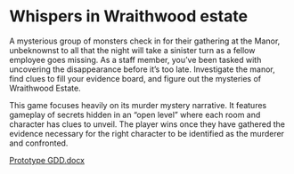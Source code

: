 # Whispers in Wraithwood estate
 
A mysterious group of monsters check in for their gathering at the Manor, unbeknownst to all that the night will take a sinister turn as a fellow employee goes missing. As a staff member, you’ve been tasked with uncovering the disappearance before it’s too late. Investigate the manor, find clues to fill your evidence board, and figure out the mysteries of Wraithwood Estate.

This game focuses heavily on its murder mystery narrative. It features gameplay of secrets hidden in an “open level” where each room and character has clues to unveil. The player wins once they have gathered the evidence necessary for the right character to be identified as the murderer and confronted.

[Prototype GDD.docx](https://github.com/Agoodman02/Whispers-in-Wraithwood-Estate/files/15004556/Prototype.GDD.docx)
